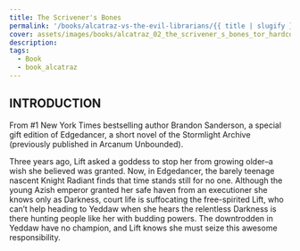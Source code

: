```yaml
---
title: The Scrivener's Bones
permalink: '/books/alcatraz-vs-the-evil-librarians/{{ title | slugify }}/'
cover: assets/images/books/alcatraz_02_the_scrivener_s_bones_tor_hardcover.jpg
description:
tags:
  - Book
  - book_alcatraz
---
```


## INTRODUCTION

From #1 New York Times bestselling author Brandon Sanderson, a special gift edition of Edgedancer, a short novel of the Stormlight Archive (previously published in Arcanum Unbounded).

Three years ago, Lift asked a goddess to stop her from growing older–a wish she believed was granted. Now, in Edgedancer, the barely teenage nascent Knight Radiant finds that time stands still for no one. Although the young Azish emperor granted her safe haven from an executioner she knows only as Darkness, court life is suffocating the free-spirited Lift, who can’t help heading to Yeddaw when she hears the relentless Darkness is there hunting people like her with budding powers. The downtrodden in Yeddaw have no champion, and Lift knows she must seize this awesome responsibility.

